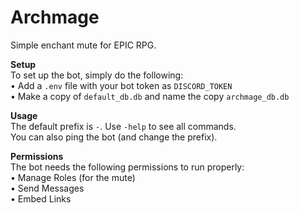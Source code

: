 # Archmage

Simple enchant mute for EPIC RPG.

**Setup**  
To set up the bot, simply do the following:  
• Add a `.env` file with your bot token as `DISCORD_TOKEN`  
• Make a copy of `default_db.db` and name the copy `archmage_db.db`

**Usage**  
The default prefix is `-`. Use `-help` to see all commands.  
You can also ping the bot (and change the prefix).  

**Permissions**  
The bot needs the following permissions to run properly:  
• Manage Roles (for the mute)  
• Send Messages  
• Embed Links  
